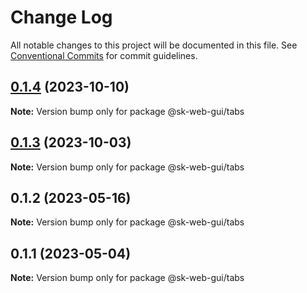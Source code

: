 # Change Log

All notable changes to this project will be documented in this file.
See [Conventional Commits](https://conventionalcommits.org) for commit guidelines.

## [0.1.4](https://github.com/Sundsvallskommun/web-shared-components/compare/@sk-web-gui/tabs@0.1.3...@sk-web-gui/tabs@0.1.4) (2023-10-10)

**Note:** Version bump only for package @sk-web-gui/tabs

## [0.1.3](https://github.com/Sundsvallskommun/web-shared-components/compare/@sk-web-gui/tabs@0.1.2...@sk-web-gui/tabs@0.1.3) (2023-10-03)

**Note:** Version bump only for package @sk-web-gui/tabs

## 0.1.2 (2023-05-16)

**Note:** Version bump only for package @sk-web-gui/tabs

## 0.1.1 (2023-05-04)

**Note:** Version bump only for package @sk-web-gui/tabs
